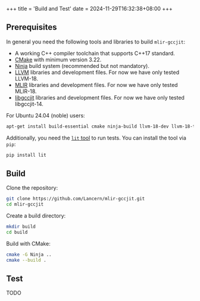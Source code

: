 +++
title = 'Build and Test'
date = 2024-11-29T16:32:38+08:00
+++

## Prerequisites

In general you need the following tools and libraries to build `mlir-gccjit`:

- A working C++ compiler toolchain that supports C++17 standard.
- [CMake] with minimum version 3.22.
- [Ninja] build system (recommended but not mandatory).
- [LLVM] libraries and development files. For now we have only tested LLVM-18.
- [MLIR] libraries and development files. For now we have only tested MLIR-18.
- [libgccjit] libraries and development files. For now we have only tested
  libgccjit-14.

[CMake]: https://cmake.org/
[Ninja]: https://ninja-build.org/
[LLVM]: https://llvm.org/
[MLIR]: https://mlir.llvm.org/
[libgccjit]: https://gcc.gnu.org/onlinedocs/jit/

For Ubuntu 24.04 (noble) users:

```bash
apt-get install build-essential cmake ninja-build llvm-18-dev llvm-18-tools libmlir-18-dev libgccjit-14-dev mlir-18-tools
```

Additionally, you need the [`lit` tool] to run tests. You can install the tool
via `pip`:

```bash
pip install lit
```

[`lit` tool]: https://llvm.org/docs/CommandGuide/lit.html

## Build

Clone the repository:

```bash
git clone https://github.com/Lancern/mlir-gccjit.git
cd mlir-gccjit
```

Create a build directory:

```bash
mkdir build
cd build
```

Build with CMake:

```bash
cmake -G Ninja ..
cmake --build .
```

## Test

TODO
